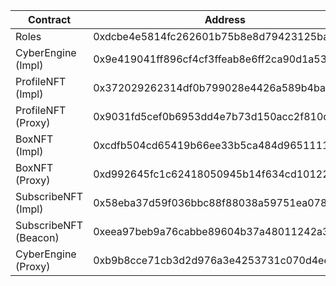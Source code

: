 | Contract              | Address                                    | Etherscan                                                                       |
| --------------------- | ------------------------------------------ | ------------------------------------------------------------------------------- |
| Roles                 | 0xdcbe4e5814fc262601b75b8e8d79423125ba6675 | https://rinkeby.etherscan.io/address/0xdcbe4e5814fc262601b75b8e8d79423125ba6675 |
| CyberEngine (Impl)    | 0x9e419041ff896cf4cf3ffeab8e6ff2ca90d1a533 | https://rinkeby.etherscan.io/address/0x9e419041ff896cf4cf3ffeab8e6ff2ca90d1a533 |
| ProfileNFT (Impl)     | 0x372029262314df0b799028e4426a589b4ba471c2 | https://rinkeby.etherscan.io/address/0x372029262314df0b799028e4426a589b4ba471c2 |
| ProfileNFT (Proxy)    | 0x9031fd5cef0b6953dd4e7b73d150acc2f810de52 | https://rinkeby.etherscan.io/address/0x9031fd5cef0b6953dd4e7b73d150acc2f810de52 |
| BoxNFT (Impl)         | 0xcdfb504cd65419b66ee33b5ca484d9651111888b | https://rinkeby.etherscan.io/address/0xcdfb504cd65419b66ee33b5ca484d9651111888b |
| BoxNFT (Proxy)        | 0xd992645fc1c62418050945b14f634cd10122211f | https://rinkeby.etherscan.io/address/0xd992645fc1c62418050945b14f634cd10122211f |
| SubscribeNFT (Impl)   | 0x58eba37d59f036bbc88f88038a59751ea07843d5 | https://rinkeby.etherscan.io/address/0x58eba37d59f036bbc88f88038a59751ea07843d5 |
| SubscribeNFT (Beacon) | 0xeea97beb9a76cabbe89604b37a48011242a3a197 | https://rinkeby.etherscan.io/address/0xeea97beb9a76cabbe89604b37a48011242a3a197 |
| CyberEngine (Proxy)   | 0xb9b8cce71cb3d2d976a3e4253731c070d4ee6732 | https://rinkeby.etherscan.io/address/0xb9b8cce71cb3d2d976a3e4253731c070d4ee6732 |
